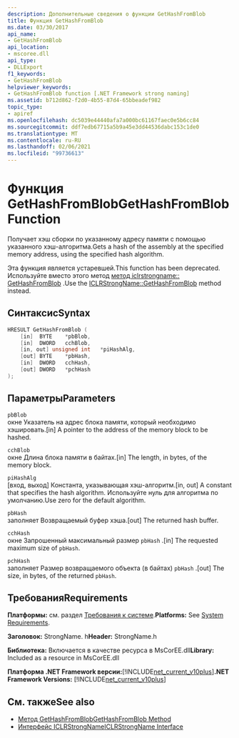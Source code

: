 ```yaml
---
description: Дополнительные сведения о функции GetHashFromBlob
title: Функция GetHashFromBlob
ms.date: 03/30/2017
api_name:
- GetHashFromBlob
api_location:
- mscoree.dll
api_type:
- DLLExport
f1_keywords:
- GetHashFromBlob
helpviewer_keywords:
- GetHashFromBlob function [.NET Framework strong naming]
ms.assetid: b712d862-f2d0-4b55-87d4-65bbeadef982
topic_type:
- apiref
ms.openlocfilehash: dc5039e44440afa7a000bc61167faec0e5b6cc84
ms.sourcegitcommit: ddf7edb67715a5b9a45e3dd44536dabc153c1de0
ms.translationtype: MT
ms.contentlocale: ru-RU
ms.lasthandoff: 02/06/2021
ms.locfileid: "99736613"
---
```

# <a name="gethashfromblob-function"></a><span data-ttu-id="1a072-103">Функция GetHashFromBlob</span><span class="sxs-lookup"><span data-stu-id="1a072-103">GetHashFromBlob Function</span></span>

<span data-ttu-id="1a072-104">Получает хэш сборки по указанному адресу памяти с помощью указанного хэш-алгоритма.</span><span class="sxs-lookup"><span data-stu-id="1a072-104">Gets a hash of the assembly at the specified memory address, using the specified hash algorithm.</span></span>

<span data-ttu-id="1a072-105">Эта функция является устаревшей.</span><span class="sxs-lookup"><span data-stu-id="1a072-105">This function has been deprecated.</span></span> <span data-ttu-id="1a072-106">Используйте вместо этого метод [метод iclrstrongname:: GetHashFromBlob](../hosting/iclrstrongname-gethashfromblob-method.md) .</span><span class="sxs-lookup"><span data-stu-id="1a072-106">Use the [ICLRStrongName::GetHashFromBlob](../hosting/iclrstrongname-gethashfromblob-method.md) method instead.</span></span>

## <a name="syntax"></a><span data-ttu-id="1a072-107">Синтаксис</span><span class="sxs-lookup"><span data-stu-id="1a072-107">Syntax</span></span>

```cpp
HRESULT GetHashFromBlob (
    [in]  BYTE    *pbBlob,
    [in]  DWORD   cchBlob,
    [in, out] unsigned int   *piHashAlg,
    [out] BYTE    *pbHash,
    [in]  DWORD   cchHash,
    [out] DWORD   *pchHash
);
```

## <a name="parameters"></a><span data-ttu-id="1a072-108">Параметры</span><span class="sxs-lookup"><span data-stu-id="1a072-108">Parameters</span></span>

`pbBlob`\
<span data-ttu-id="1a072-109">окне Указатель на адрес блока памяти, который необходимо хэшировать.</span><span class="sxs-lookup"><span data-stu-id="1a072-109">[in] A pointer to the address of the memory block to be hashed.</span></span>

`cchBlob`\
<span data-ttu-id="1a072-110">окне Длина блока памяти в байтах.</span><span class="sxs-lookup"><span data-stu-id="1a072-110">[in] The length, in bytes, of the memory block.</span></span>

`piHashAlg`\
<span data-ttu-id="1a072-111">[вход, выход] Константа, указывающая хэш-алгоритм.</span><span class="sxs-lookup"><span data-stu-id="1a072-111">[in, out] A constant that specifies the hash algorithm.</span></span> <span data-ttu-id="1a072-112">Используйте нуль для алгоритма по умолчанию.</span><span class="sxs-lookup"><span data-stu-id="1a072-112">Use zero for the default algorithm.</span></span>

`pbHash`\
<span data-ttu-id="1a072-113">заполняет Возвращаемый буфер хэша.</span><span class="sxs-lookup"><span data-stu-id="1a072-113">[out] The returned hash buffer.</span></span>

`cchHash`\
<span data-ttu-id="1a072-114">окне Запрошенный максимальный размер `pbHash` .</span><span class="sxs-lookup"><span data-stu-id="1a072-114">[in] The requested maximum size of `pbHash`.</span></span>

`pchHash`\
<span data-ttu-id="1a072-115">заполняет Размер возвращаемого объекта (в байтах) `pbHash` .</span><span class="sxs-lookup"><span data-stu-id="1a072-115">[out] The size, in bytes, of the returned `pbHash`.</span></span>

## <a name="requirements"></a><span data-ttu-id="1a072-116">Требования</span><span class="sxs-lookup"><span data-stu-id="1a072-116">Requirements</span></span>

<span data-ttu-id="1a072-117">**Платформы:** см. раздел [Требования к системе](../../get-started/system-requirements.md).</span><span class="sxs-lookup"><span data-stu-id="1a072-117">**Platforms:** See [System Requirements](../../get-started/system-requirements.md).</span></span>

<span data-ttu-id="1a072-118">**Заголовок:** StrongName. h</span><span class="sxs-lookup"><span data-stu-id="1a072-118">**Header:** StrongName.h</span></span>

<span data-ttu-id="1a072-119">**Библиотека:** Включается в качестве ресурса в MsCorEE.dll</span><span class="sxs-lookup"><span data-stu-id="1a072-119">**Library:** Included as a resource in MsCorEE.dll</span></span>

<span data-ttu-id="1a072-120">**Платформа .NET Framework версии:**[!INCLUDE[net_current_v10plus](../../../../includes/net-current-v10plus-md.md)]</span><span class="sxs-lookup"><span data-stu-id="1a072-120">**.NET Framework Versions:** [!INCLUDE[net_current_v10plus](../../../../includes/net-current-v10plus-md.md)]</span></span>

## <a name="see-also"></a><span data-ttu-id="1a072-121">См. также</span><span class="sxs-lookup"><span data-stu-id="1a072-121">See also</span></span>

- [<span data-ttu-id="1a072-122">Метод GetHashFromBlob</span><span class="sxs-lookup"><span data-stu-id="1a072-122">GetHashFromBlob Method</span></span>](../hosting/iclrstrongname-gethashfromblob-method.md)
- [<span data-ttu-id="1a072-123">Интерфейс ICLRStrongName</span><span class="sxs-lookup"><span data-stu-id="1a072-123">ICLRStrongName Interface</span></span>](../hosting/iclrstrongname-interface.md)
